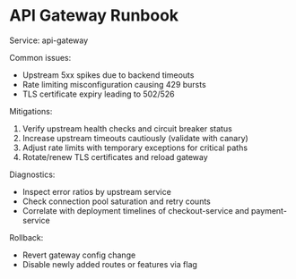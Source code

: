 # API Gateway Runbook

Service: api-gateway

Common issues:
- Upstream 5xx spikes due to backend timeouts
- Rate limiting misconfiguration causing 429 bursts
- TLS certificate expiry leading to 502/526

Mitigations:
1. Verify upstream health checks and circuit breaker status
2. Increase upstream timeouts cautiously (validate with canary)
3. Adjust rate limits with temporary exceptions for critical paths
4. Rotate/renew TLS certificates and reload gateway

Diagnostics:
- Inspect error ratios by upstream service
- Check connection pool saturation and retry counts
- Correlate with deployment timelines of checkout-service and payment-service

Rollback:
- Revert gateway config change
- Disable newly added routes or features via flag

